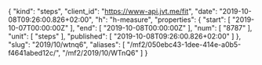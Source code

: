{
  "kind": "steps",
  "client_id": "https://www-api.jvt.me/fit",
  "date": "2019-10-08T09:26:00.826+02:00",
  "h": "h-measure",
  "properties": {
    "start": [
      "2019-10-07T00:00:00Z"
    ],
    "end": [
      "2019-10-08T00:00:00Z"
    ],
    "num": [
      "8787"
    ],
    "unit": [
      "steps"
    ],
    "published": [
      "2019-10-08T09:26:00.826+02:00"
    ]
  },
  "slug": "2019/10/wtnq6",
  "aliases": [
    "/mf2/050ebc43-1dee-414e-a0b5-f4641abed12c/",
    "/mf2/2019/10/WTnQ6"
  ]
}
